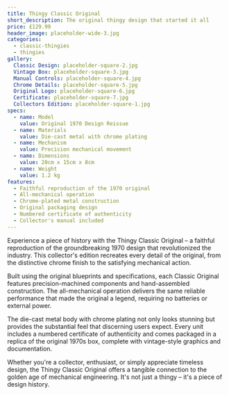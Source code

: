 ```yaml
---
title: Thingy Classic Original
short_description: The original thingy design that started it all
price: £129.99
header_image: placeholder-wide-3.jpg
categories:
  - classic-thingies
  - thingies
gallery:
  Classic Design: placeholder-square-2.jpg
  Vintage Box: placeholder-square-3.jpg
  Manual Controls: placeholder-square-4.jpg
  Chrome Details: placeholder-square-5.jpg
  Original Logo: placeholder-square-6.jpg
  Certificate: placeholder-square-7.jpg
  Collectors Edition: placeholder-square-1.jpg
specs:
  - name: Model
    value: Original 1970 Design Reissue
  - name: Materials
    value: Die-cast metal with chrome plating
  - name: Mechanism
    value: Precision mechanical movement
  - name: Dimensions
    value: 20cm x 15cm x 8cm
  - name: Weight
    value: 1.2 kg
features:
  - Faithful reproduction of the 1970 original
  - All-mechanical operation
  - Chrome-plated metal construction
  - Original packaging design
  - Numbered certificate of authenticity
  - Collector's manual included
---
```


Experience a piece of history with the Thingy Classic Original – a faithful reproduction of the groundbreaking 1970 design that revolutionized the industry. This collector's edition recreates every detail of the original, from the distinctive chrome finish to the satisfying mechanical action.

Built using the original blueprints and specifications, each Classic Original features precision-machined components and hand-assembled construction. The all-mechanical operation delivers the same reliable performance that made the original a legend, requiring no batteries or external power.

The die-cast metal body with chrome plating not only looks stunning but provides the substantial feel that discerning users expect. Every unit includes a numbered certificate of authenticity and comes packaged in a replica of the original 1970s box, complete with vintage-style graphics and documentation.

Whether you're a collector, enthusiast, or simply appreciate timeless design, the Thingy Classic Original offers a tangible connection to the golden age of mechanical engineering. It's not just a thingy – it's a piece of design history.
